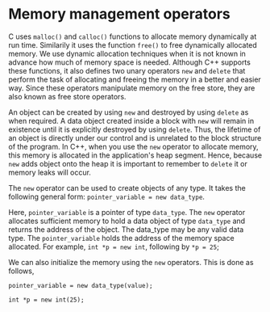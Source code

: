 # Memory management operators

C uses `malloc()` and `calloc()` functions to allocate memory dynamically at run time. Similarily it uses the function `free()` to free dynamically allocated memory. We use dynamic allocation techniques when it is not known in advance how much of memory space is needed. Although C++ supports these functions, it also defines two unary operators `new` and `delete` that perform the task of allocating and freeing the memory in a better and easier way. Since these operators manipulate memory on the free store, they are also known as free store operators.

An object can be created  by using `new` and destroyed by using `delete` as when required. A data object created inside a block with `new` will remain in existence until it is explicitly destroyed by using `delete`. Thus, the lifetime of an object is directly under our control and is unrelated to the block structure of the program. In C++, when you use the `new` operator to allocate memory, this memory is allocated in the application's heap segment. Hence, because `new` adds object onto the heap it is important to remember to `delete` it or memory leaks will occur.

The `new` operator can be used to create objects of any type. It takes the following general form: `pointer_variable = new data_type`.

Here, `pointer_variable` is a pointer of type `data_type`. The `new` operator allocates sufficient memory to hold a data object of type `data_type` and returns the address of the object. The data_type may be any valid data type. The `pointer_variable` holds the address of the memory space allocated. For example, `int *p = new int`, following by `*p = 25`;

We can also initialize the memory using the `new` operators. This is done as follows, 

`pointer_variable = new data_type(value);`

`int *p = new int(25);`
